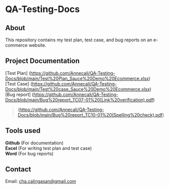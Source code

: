 # QA-Testing-Docs

## About
This repository contains my test plan, test case, and bug reports on an e-commerce website.

## Project Documentation
[Test Plan] (https://github.com/Annecali/QA-Testing-Docs/blob/main/Test%20Plan_Sauce%20Demo%20Ecommerce.xlsx)  
[Test Case] (https://github.com/Annecali/QA-Testing-Docs/blob/main/Test%20case_Sauce%20Demo%20Ecommerce.xlsx)  
[Bug report] (https://github.com/Annecali/QA-Testing-Docs/blob/main/Bug%20report_TC07-01%20(Link%20verification).pdf)  
> (https://github.com/Annecali/QA-Testing-Docs/blob/main/Bug%20report_TC10-01%20(Spelling%20check).pdf)

## Tools used
**Github** (For documentation)  
**Excel** (For writing test plan and test case)  
**Word** (For bug reports)  

## Contact
Email: cha.calingasan@gmail.com
